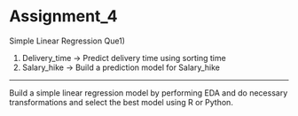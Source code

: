 # Assignment_4
Simple Linear Regression 
Que1)
1) Delivery_time -> Predict delivery time using sorting time 
2) Salary_hike -> Build a prediction model for Salary_hike

------------------------------------------------------------
Build a simple linear regression model by performing EDA and do necessary transformations and select the best model using R or Python.



